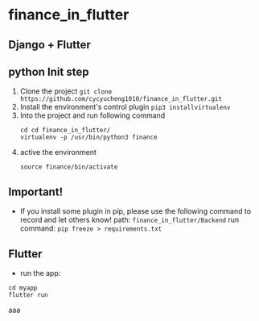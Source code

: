# finance_in_flutter
## Django + Flutter 
## python Init step
1. Clone the project
    ```git clone https://github.com/cycyucheng1010/finance_in_flutter.git```
2. Install the environment's control plugin
    ```pip3 installvirtualenv```
3. Into the project and run following command
    ```
    cd cd finance_in_flutter/
    virtualenv -p /usr/bin/python3 finance
    ```
4. active the environment
    ```
    source finance/bin/activate
    ```
## Important!
* If you install some plugin in pip, please use the following command to record and let others know!
path: ```finance_in_flutter/Backend```
run command: ```pip freeze > requirements.txt```
## Flutter 
* run the app: 
```
cd myapp
flutter run 
```
aaa